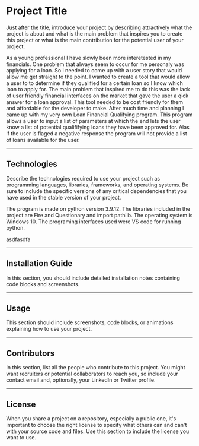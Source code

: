 # Project Title

Just after the title, introduce your project by describing attractively what the project is about and what is the main problem that inspires you to create this project or what is the main contribution for the potential user of your project.

As a young professional I have slowly been more interetested in my financials. One problem that always seem to occur for me personaly was applying for a loan. So i needed to come up with a user story that would allow me get straight to the point. I wanted to create a tool that would allow a user to to determine if they qualified for a certain loan so I know which loan to apply for.  The main problem that inspired me to do this was the lack of user friendly financial interfaces on the market that gave the user a qick answer for a loan approval. This tool needed to be cost friendly for them and affordable for the developer to make. After much time and planning I came up with my very own Loan Financial Qualifying program. This program allows a user to input a list of parameters at which the end lets the user know a list of potential qualififying loans they have been approved for. Alas if the user is flaged a negative response the program will not provide a list of loans available for the user. 



---

## Technologies

Describe the technologies required to use your project such as programming languages, libraries, frameworks, and operating systems. Be sure to include the specific versions of any critical dependencies that you have used in the stable version of your project.

The program is made on python version 3.9.12. The libraries included in the project are Fire and Questionary and import pathlib. The operating system is Windows 10. The programing interfaces used were VS code for running python. 


asdfasdfa

---

## Installation Guide

In this section, you should include detailed installation notes containing code blocks and screenshots.

---

## Usage

This section should include screenshots, code blocks, or animations explaining how to use your project.

---

## Contributors

In this section, list all the people who contribute to this project. You might want recruiters or potential collaborators to reach you, so include your contact email and, optionally, your LinkedIn or Twitter profile.

---

## License

When you share a project on a repository, especially a public one, it's important to choose the right license to specify what others can and can't with your source code and files. Use this section to include the license you want to use.
